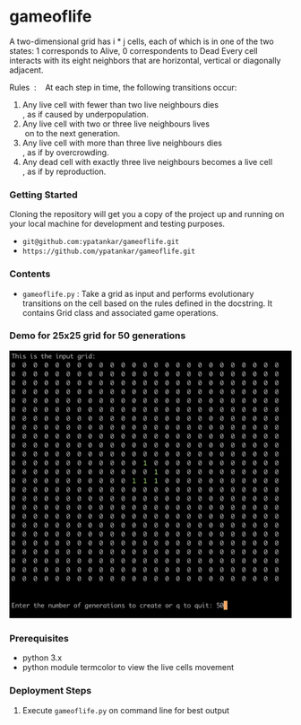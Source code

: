 # gameoflife
  A two-dimensional grid has i * j cells, each of which is in one of the two states: 1 corresponds to Alive, 0 correspondents to Dead      Every cell interacts with its eight neighbors that are horizontal, vertical or diagonally adjacent. 

  Rules  :    
  At each step in time, the following transitions occur:    
  1. Any live cell with fewer than two live neighbours dies  , as if caused by under­population.  
  2. Any live cell with two or three live neighbours lives   on to the next generation.  
  3. Any live cell with more than three live neighbours dies  , as if by overcrowding.  
  4. Any dead cell with exactly three live neighbours becomes a live cell  , as if by reproduction.  

### Getting Started
Cloning the repository will get you a copy of the project up and running on your local machine for development and testing purposes. 

- `git@github.com:ypatankar/gameoflife.git`
- `https://github.com/ypatankar/gameoflife.git`

### Contents
* `gameoflife.py` : Take a grid as input and performs evolutionary transitions on the cell based on the rules defined in the docstring. It contains Grid class and associated game operations.

### Demo for 25x25 grid for 50 generations
![Alt Text](https://github.com/ypatankar/gameoflife/blob/master/GameOfLife_50_gens.gif)

### Prerequisites
* python 3.x
* python module termcolor to view the live cells movement

### Deployment Steps
1. Execute `gameoflife.py` on command line for best output